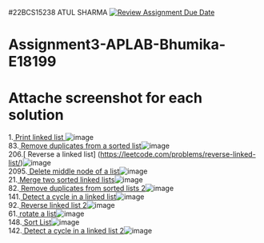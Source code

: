 #22BCS15238 ATUL SHARMA
[![Review Assignment Due Date](https://classroom.github.com/assets/deadline-readme-button-22041afd0340ce965d47ae6ef1cefeee28c7c493a6346c4f15d667ab976d596c.svg)](https://classroom.github.com/a/Hki4BhEK)
# Assignment3-APLAB-Bhumika-E18199 
# Attache screenshot for each solution
1.[ Print linked list ]( https://www.geeksforgeeks.org/problems/print-linked-list-elements/0) ![image](https://github.com/user-attachments/assets/f11e0659-5be8-4efc-bd56-34f218876d04)
<br>
83.[ Remove duplicates from a sorted list]( https://leetcode.com/problems/remove-duplicates-from-sorted-list/description/)![image](https://github.com/user-attachments/assets/6db0a8e1-ed46-4533-9cea-09aa57879fdd)
<br>
206.[ Reverse a linked list] (https://leetcode.com/problems/reverse-linked-list/)![image](https://github.com/user-attachments/assets/a213b002-cb98-4500-89dd-239fa3435513)
<br>
2095.[ Delete middle node of a list]( https://leetcode.com/problems/delete-the-middle-node-of-a-linked-list/description/)![image](https://github.com/user-attachments/assets/c3dfc4be-617c-4a77-840b-1e0fa2c85b25)
<br>
21.[ Merge two sorted linked lists]( https://leetcode.com/problems/merge-two-sorted-lists/description/)![image](https://github.com/user-attachments/assets/a27dd9f4-8c34-48e0-a275-d954fdd58b49)
<br>
82.[ Remove duplicates from sorted lists 2]( https://leetcode.com/problems/remove-duplicates-from-sorted-list-ii/description/)![image](https://github.com/user-attachments/assets/2e0ccee0-4d8f-4dd7-90a1-b2640b75f31f)
<br>
141.[ Detect a cycle in a linked list]( https://leetcode.com/problems/linked-list-cycle/description/)![image](https://github.com/user-attachments/assets/e223cf84-8b82-497f-82db-33a7fac8a7d4)
<br>
92.[ Reverse linked list 2]( https://leetcode.com/problems/reverse-linked-list-ii/description/)![image](https://github.com/user-attachments/assets/af65167d-2751-476a-aa2f-824eebe5b49a)
<br>
61.[ rotate a list]( https://leetcode.com/problems/rotate-list/description/)![image](https://github.com/user-attachments/assets/e2f6e963-5907-469d-bb77-35e1325cd59f)
<br>
148.[ Sort List]( https://leetcode.com/problems/sort-list/description/)![image](https://github.com/user-attachments/assets/9aeedab5-47dc-4a7f-921a-f895bedae6f1)
<br>
142.[ Detect a cycle in a linked list 2]( https://leetcode.com/problems/linked-list-cycle-ii/description/)![image](https://github.com/user-attachments/assets/3be42584-48f2-460c-b93a-e4cad1623053)
<br>

